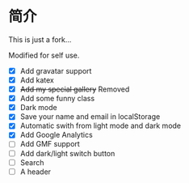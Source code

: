 # 简介

This is just a fork...

Modified for self use.

- [x] Add gravatar support
- [x] Add katex
- [x] ~~Add my special gallery~~ Removed
- [x] Add some funny class
- [x] Dark mode
- [x] Save your name and email in localStorage
- [x] Automatic swith from light mode and dark mode
- [x] Add Google Analytics
- [ ] Add GMF support
- [ ] Add dark/light switch button
- [ ] Search
- [ ] A header
